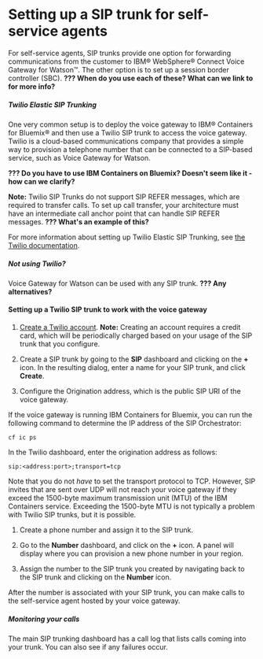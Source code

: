 # Setting up a SIP trunk for self-service agents

For self-service agents, SIP trunks provide one option for forwarding communications from the customer to IBM&reg; WebSphere&reg; Connect Voice Gateway for Watson&trade;. The other option is to set up a session border controller (SBC). **??? When do you use each of these? What can we link to for more info?**

##### Twilio Elastic SIP Trunking

One very common setup is to deploy the voice gateway to IBM&reg; Containers for Bluemix&reg; and then use a Twilio SIP trunk to access the voice gateway. Twilio is a cloud-based communications company that provides a simple way to provision a telephone number that can be connected to a SIP-based service, such as Voice Gateway for Watson.

**??? Do you have to use IBM Containers on Bluemix? Doesn't seem like it - how can we clarify?**

**Note:** Twilio SIP Trunks do not support SIP REFER messages, which are required to transfer calls. To set up call transfer, your architecture must have an intermediate call anchor point that can handle SIP REFER messages. **??? What's an example of this?**

For more information about setting up Twilio Elastic SIP Trunking, see [the Twilio documentation](https://www.twilio.com/docs/api/sip-trunking).

##### Not using Twilio?

Voice Gateway for Watson can be used with any SIP trunk. **??? Any alternatives?**

#### Setting up a Twilio SIP trunk to work with the voice gateway

1. [Create a Twilio account](https://www.twilio.com/try-twilio).
  **Note:** Creating an account requires a credit card, which will be periodically charged based on your usage of the SIP trunk that you configure.

1. Create a SIP trunk by going to the **SIP** dashboard and clicking on the **+** icon. In the resulting dialog, enter a name for your SIP trunk, and click **Create**.

1. Configure the Origination address, which is the public SIP URI of the voice gateway.

  If the voice gateway is running IBM Containers for Bluemix, you can run the following command to determine the IP address of the SIP Orchestrator:

   ```
   cf ic ps
   ```
  In the Twilio dashboard, enter the origination address as follows:

   ```
   sip:<address:port>;transport=tcp
   ```
  Note that you do not _have_ to set the transport protocol to TCP. However, SIP invites that are sent over UDP will not reach your voice gateway if they exceed the 1500-byte maximum transmission unit (MTU) of the IBM Containers service. Exceeding the 1500-byte MTU is not typically a problem with Twilio SIP trunks, but it is possible.

1. Create a phone number and assign it to the SIP trunk.

  1. Go to the **Number** dashboard, and click on the **+** icon. A panel will display where you can provision a new phone number in your region.

  1. Assign the number to the SIP trunk you created by navigating back to the SIP trunk and clicking on the **Number** icon.


After the number is associated with your SIP trunk, you can make calls to the self-service agent hosted by your voice gateway.

##### Monitoring your calls

The main SIP trunking dashboard has a call log that lists calls coming into your trunk. You can also see if any failures occur.
